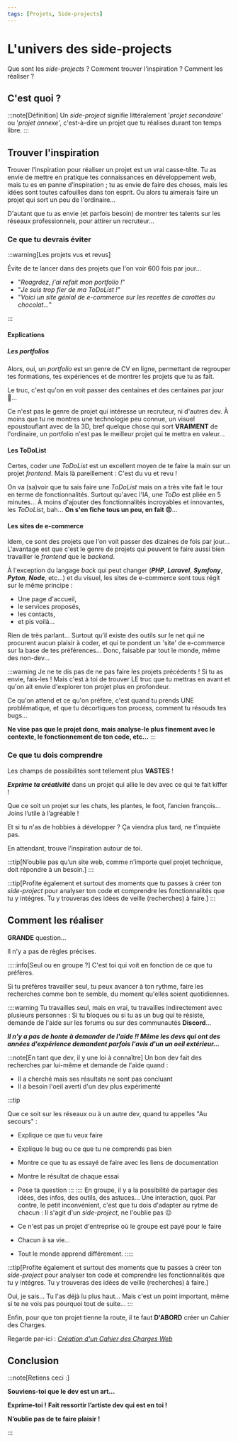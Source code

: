 ```yaml
---
tags: [Projets, Side-projects]
---
```


# L'univers des side-projects

Que sont les _side-projects_ ? Comment trouver l'inspiration ? Comment les réaliser ?

## C'est quoi ?

:::note[Définition]
Un _side-project_ signifie littéralement '_projet secondaire_' ou '_projet annexe_', c'est-à-dire un projet que tu réalises durant ton temps libre.
:::

## Trouver l'inspiration

Trouver l'inspiration pour réaliser un projet est un vrai casse-tête. Tu as envie de mettre en pratique tes connaissances en développement web, mais tu es en panne d’inspiration ; tu as envie de faire des choses, mais les idées sont toutes cafouilles dans ton esprit. Ou alors tu aimerais faire un projet qui sort un peu de l'ordinaire...

D'autant que tu as envie (et parfois besoin) de montrer tes talents sur les réseaux professionnels, pour attirer un recruteur...

### Ce que tu devrais éviter

:::warning[Les projets vus et revus]

Évite de te lancer dans des projets que l'on voir 600 fois par jour...

- "_Reagrdez, j'ai refait mon portfolio !_"
- "_Je suis trop fier de ma ToDoList !_"
- "_Voici un site génial de e-commerce sur les recettes de carottes au chocolat..._"

:::

#### Explications

##### Les portfolios

Alors, oui, un _portfolio_ est un genre de CV en ligne, permettant de regrouper tes formations, tes expériences et de montrer les projets que tu as fait.

Le truc, c'est qu'on en voit passer des centaines et des centaines par jour 🫨...

Ce n'est pas le genre de projet qui intéresse un recruteur, ni d'autres dev. À moins que tu ne montres une technologie peu connue, un visuel epoustouflant avec de la 3D, bref quelque chose qui sort **VRAIMENT** de l'ordinaire, un portfolio n'est pas le meilleur projet qui te mettra en valeur...

#### Les ToDoList

Certes, coder une _ToDoList_ est un excellent moyen de te faire la main sur un projet _frontend_. Mais là pareillement : C'est du vu et revu !

On va (sa)voir que tu sais faire une _ToDoList_ mais on a très vite fait le tour en terme de fonctionnalités. Surtout qu'avec l'IA, une _ToDo_ est pliée en 5 minutes... À moins d'ajouter des fonctionnalités incroyables et innovantes, les _ToDoList_, bah... **On s'en fiche tous un peu, en fait 😣**...

#### Les sites de e-commerce

Idem, ce sont des projets que l'on voit passer des dizaines de fois par jour... L'avantage est que c'est le genre de projets qui peuvent te faire aussi bien travailler le _frontend_ que le _backend_.

À l'exception du langage _back_ qui peut changer (**_PHP_**, **_Laravel_**, **_Symfony_**, **_Pyton_**, **_Node_**, etc...) et du visuel, les sites de e-commerce sont tous régit sur le même principe :

- Une page d'accueil,
- le services proposés,
- les contacts,
- et pis voilà...

Rien de très parlant... Surtout qu'il existe des outils sur le net qui ne procurent aucun plaisir à coder, et qui te pondent un 'site' de e-commerce sur la base de tes préférences... Donc, faisable par tout le monde, même des non-dev...

:::warning
Je ne te dis pas de ne pas faire les projets précédents ! Si tu as envie, fais-les ! Mais c'est à toi de trouver LE truc que tu mettras en avant et qu'on ait envie d'explorer ton projet plus en profondeur.

Ce qu'on attend et ce qu'on préfère, c'est quand tu prends UNE problématique, et que tu décortiques ton process, comment tu résouds tes bugs...

**Ne vise pas que le projet donc, mais analyse-le plus finement avec le contexte, le fonctionnement de ton code, etc...**
:::

### Ce que tu dois comprendre

Les champs de possibilités sont tellement plus **VASTES** !

**_Exprime ta créativité_** dans un projet qui allie le dev avec ce qui te fait kiffer !

Que ce soit un projet sur les chats, les plantes, le foot, l’ancien françois... Joins l’utile à l’agréable !

Et si tu n'as de hobbies à développer ? Ça viendra plus tard, ne t’inquiète pas.

En attendant, trouve l’inspiration autour de toi.

:::tip[N’oublie pas qu’un site web, comme n’importe quel projet technique, doit répondre à un besoin.]
:::

:::tip[Profite également et surtout des moments que tu passes à créer ton _side-project_ pour analyser ton code et comprendre les fonctionnalités que tu y intégres. Tu y trouveras des idées de veille (recherches) à faire.]
:::

## Comment les réaliser

**GRANDE** question...

Il n'y a pas de règles précises.

:::::info[Seul ou en groupe ?]
C'est toi qui voit en fonction de ce que tu préfères.

Si tu préfères travailler seul, tu peux avancer à ton rythme, faire les recherches comme bon te semble, du moment qu'elles soient quotidiennes.

::::warning
Tu travailles seul, mais en vrai, tu travailles indirectement avec plusieurs personnes : Si tu bloques ou si tu as un bug qui te résiste, demande de l'aide sur les forums ou sur des communautés **Discord**...

**_Il n'y a pas de honte à demander de l'aide !! Même les devs qui ont des années d'expérience demandent parfois l'avis d'un un oeil extérieur..._**

:::note[En tant que dev, il y une loi à connaître]
Un bon dev fait des recherches par lui-même et demande de l'aide quand :

- Il a cherché mais ses résultats ne sont pas concluant
- Il a besoin l'oeil averti d'un dev plus expérimenté

:::tip

Que ce soit sur les réseaux ou à un autre dev, quand tu appelles "Au secours" :

- Explique ce que tu veux faire
- Explique le bug ou ce que tu ne comprends pas bien
- Montre ce que tu as essayé de faire avec les liens de documentation
- Montre le résultat de chaque essai
- Pose ta question
  :::
  ::::
  En groupe, il y a la possibilité de partager des idées, des infos, des outils, des astuces... Une interaction, quoi.
  Par contre, le petit inconvénient, c'est que tu dois d'adapter au rytme de chacun : Il s'agit d'un _side-project_, ne l'oublie pas 😉

- Ce n'est pas un projet d'entreprise où le groupe est payé pour le faire
- Chacun à sa vie...
- Tout le monde apprend différement.
  :::::

:::tip[Profite également et surtout des moments que tu passes à créer ton _side-project_ pour analyser ton code et comprendre les fonctionnalités que tu y intégres. Tu y trouveras des idées de veille (recherches) à faire.]

Oui, je sais... Tu l'as déjà lu plus haut... Mais c'est un point important, même si te ne vois pas pourquoi tout de suite...
:::

Enfin, pour que ton projet tienne la route, il te faut **D'ABORD** créer un Cahier des Charges.

Regarde par-ici : [_Création d'un Cahier des Charges Web_](https://chrstn67.github.io/mycelium/docs/Outils/Creation-Cahier-des-charges)

## Conclusion

:::note[Retiens ceci :]

**Souviens-toi que le dev est un art...**

**Exprime-toi !**
**Fait ressortir l’artiste dev qui est en toi !**

**N’oublie pas de te faire plaisir !**

:::
